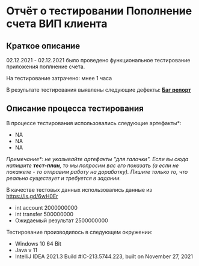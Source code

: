 # Отчёт о тестировании Пополнение счета ВИП клиента

## Краткое описание

02.12.2021 - 02.12.2021 было проведено функциональное тестирование приложения поплнение счета.

На тестирование затрачено: мнее 1 часа

В результате тестирования выявлены следующие дефекты:
**[Баг репорт](https://github.com/dimansky777/Java_lesson_1/issues/1#issue-1069485743)**


## Описание процесса тестирования

В процессе тестирования использовались следующие артефакты*:
* NA
* NA
* NA

*Примечание\*: не указывайте артефакты "для галочки". Если вы сюда напишите **тест-план**, то мы попросим вас его показать (а если не покажете - то отправим работу на доработку). Пишите только то, что реально существует и требуется в задании.*

В качестве тестовых данных использовались данные из https://is.gd/6wH0Er

* int account         2000000000
* int transfer        500000000
* Ожидаемый результат 2500000000

Тестирование производилось в следующем окружении:
* Windows 10 64 Bit
* Java v 11
* IntelliJ IDEA 2021.3 Build #IC-213.5744.223, built on November 27, 2021


